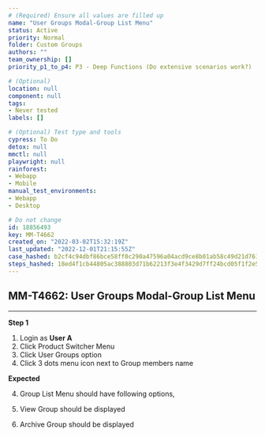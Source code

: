 ```yaml
---
# (Required) Ensure all values are filled up
name: "User Groups Modal-Group List Menu"
status: Active
priority: Normal
folder: Custom Groups
authors: ""
team_ownership: []
priority_p1_to_p4: P3 - Deep Functions (Do extensive scenarios work?)

# (Optional)
location: null
component: null
tags: 
- Never tested
labels: []

# (Optional) Test type and tools
cypress: To Do
detox: null
mmctl: null
playwright: null
rainforest: 
- Webapp
- Mobile
manual_test_environments: 
- Webapp
- Desktop

# Do not change
id: 18856493
key: MM-T4662
created_on: "2022-03-02T15:32:19Z"
last_updated: "2022-12-01T21:15:55Z"
case_hashed: b2cf4c94dbf86bce58ff0c290a47596a04acd9ce8b01ab58c49d21d761c8cc7fd945dbd23a69953cf9032c2cba78871d
steps_hashed: 18ed4f1cb44805ac388803d71b62213f3e4f3429d7ff24bcd05f1f2e55818070076d9094de4d57f3216d79319fdff5fc
---
```


<!-- (Auto-generated) Based on frontmatter's "key" and "name" -->

## MM-T4662: User Groups Modal-Group List Menu

---

**Step 1**

1. Login as **User A**
2. Click Product Switcher Menu
3. Click User Groups option
4. Click 3 dots menu icon next to Group members name

**Expected**

4. Group List Menu should have following options,

1. View Group should be displayed
2. Archive Group should be displayed
